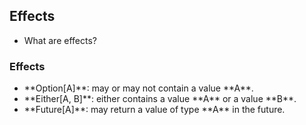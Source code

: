 ## Effects

- What are effects?


### Effects

- <!-- .element: class="fragment" data-fragment-index="1" --> **Option[A]**: may or may not contain a value **A**.

- <!-- .element: class="fragment" data-fragment-index="2" --> **Either[A, B]**: either contains a value **A** or a value **B**.

- <!-- .element: class="fragment" data-fragment-index="3" --> **Future[A]**: may return a value of type **A** in the future.

